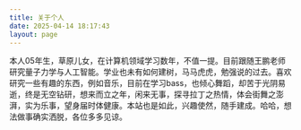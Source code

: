 ```yaml
---
title: 关于个人
date: 2025-04-14 18:17:43
layout: page
---
```

本人05年生，草原儿女，在计算机领域学习数年，不值一提。目前跟随王鹏老师研究量子力学与人工智能。学业也未有如何建树，马马虎虎，勉强说的过去。喜欢研究一些有趣的东西，例如音乐，目前在学习bass，也倾心舞蹈，却苦于光阴易逝，终是无空钻研，想来而立之年，闲来无事，探寻拉丁之热情，体会街舞之澎湃，实为乐事，望身届时体健康。本站也是如此，兴趣使然，随手建成。哈哈，想法做事确实洒脱，各位多多见谅。